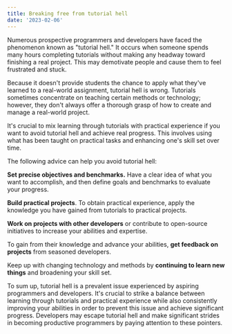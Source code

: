 ```yaml
---
title: Breaking free from tutorial hell
date: '2023-02-06'
---
```


Numerous prospective programmers and developers have faced the phenomenon known as "tutorial hell." It occurs when someone spends many hours completing tutorials without making any headway toward finishing a real project. This may demotivate people and cause them to feel frustrated and stuck.

Because it doesn't provide students the chance to apply what they've learned to a real-world assignment, tutorial hell is wrong. Tutorials sometimes concentrate on teaching certain methods or technology; however, they don't always offer a thorough grasp of how to create and manage a real-world project.

It's crucial to mix learning through tutorials with practical experience if you want to avoid tutorial hell and achieve real progress. This involves using what has been taught on practical tasks and enhancing one's skill set over time.

The following advice can help you avoid tutorial hell:

**Set precise objectives and benchmarks.** Have a clear idea of what you want to accomplish, and then define goals and benchmarks to evaluate your progress.

**Build practical projects**. To obtain practical experience, apply the knowledge you have gained from tutorials to practical projects.

**Work on projects with other developers** or contribute to open-source initiatives to increase your abilities and expertise.

To gain from their knowledge and advance your abilities, **get feedback on projects** from seasoned developers.

Keep up with changing technology and methods by **continuing to learn new things** and broadening your skill set.

To sum up, tutorial hell is a prevalent issue experienced by aspiring programmers and developers. It's crucial to strike a balance between learning through tutorials and practical experience while also consistently improving your abilities in order to prevent this issue and achieve significant progress. Developers may escape tutorial hell and make significant strides in becoming productive programmers by paying attention to these pointers.
